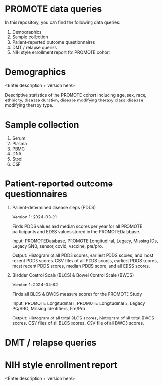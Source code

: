 # PROMOTE data queries

In this repository, you can find the following data queries:

1. Demographics
2. Sample collection
3. Patient-reported outcome questionnaires
4. DMT / relapse queries
5. NIH style enrollment report for PROMOTE cohort

# Demographics

<Enter description + version here>

Descriptive statistics of the PROMOTE cohort including age, sex, race, ethnicity, disease duration, disease modifying therapy class, disease modifying therapy type.

# Sample collection

1. Serum
2. Plasma
3. PBMC
4. DNA
5. Stool
6. CSF

# Patient-reported outcome questionnaires

1. Patient-determined disease steps (PDDS)

   Version 1: 2024-03-21

   Finds PDDS values and median scores per year for all PROMOTE participants and EDSS values stored in the PROMOTEDatabase.

   Input: PROMOTEDatabase, PROMOTE Longitudinal, Legacy, Missing IDs, Legacy SNQ, sensor, covid, vaccine, pre/pro.

   Output: Histogram of all PDDS scores, earliest PDDS scores, and most recent PDDS scores. CSV files of all PDDS scores, earliest PDDS scores, most recent PDDS scores, median PDDS score, and all EDSS scores.

2. Bladder Control Scale (BLCS) & Bowel Control Scale (BWCS)

   Version 1: 2024-04-02

   Finds all BLCS & BWCS measure scores for the PROMOTE Study

   Input: PROMOTE Longitudinal 1, PROMOTE Longitudinal 2, Legacy PQ/SRO, Missing Identifiers, Pre/Pro

   Output: Histogram of all total BLCS scores, histogram of all total BWCS scores. CSV files of all BLCS scores, CSV file of all BWCS scores.

# DMT / relapse queries


# NIH style enrollment report

<Enter description + version here>
